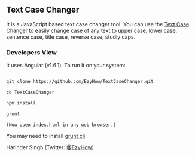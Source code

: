 ## Text Case Changer

It is a JavaScript based text case changer tool. You can use the [Text Case Changer](https://ezyhow.github.io/TextCaseChanger/) to easily change case of any text to upper case, lower case, sentence case, title case, reverse case, studly caps.


### Developers View

It uses Angular (v1.6.1). To run it on your system:

```markdown

git clone https://github.com/EzyHow/TextCaseChanger.git

cd TextCaseChanger

npm install

grunt

(Now open index.html in any web browser.)

```

You may need to install [grunt cli](http://gruntjs.com/using-the-cli)


Harinder Singh (Twitter: [@EzyHow](https://twitter.com/ezyhow))

